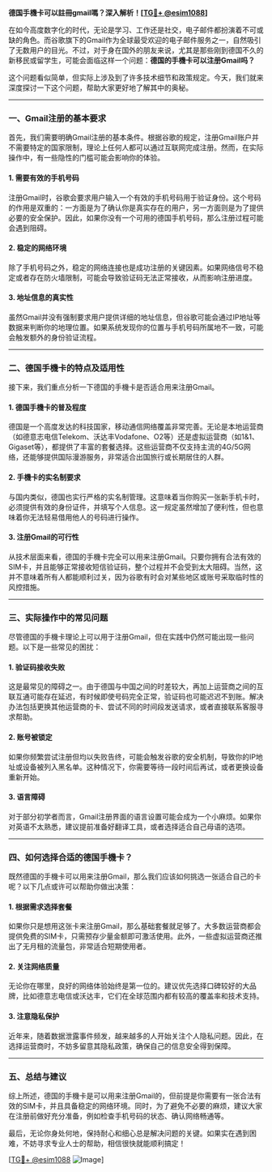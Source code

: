 **德国手機卡可以註冊gmail嗎？深入解析！[[TG💪+ @esim1088](https://t.me/s/esim1088)]**

在如今高度数字化的时代，无论是学习、工作还是社交，电子邮件都扮演着不可或缺的角色。而谷歌旗下的Gmail作为全球最受欢迎的电子邮件服务之一，自然吸引了无数用户的目光。不过，对于身在国外的朋友来说，尤其是那些刚到德国不久的新移民或留学生，可能会面临这样一个问题：**德国的手機卡可以注册Gmail吗？**

这个问题看似简单，但实际上涉及到了许多技术细节和政策规定。今天，我们就来深度探讨一下这个问题，帮助大家更好地了解其中的奥秘。

---

### **一、Gmail注册的基本要求**

首先，我们需要明确Gmail注册的基本条件。根据谷歌的规定，注册Gmail账户并不需要特定的国家限制，理论上任何人都可以通过互联网完成注册。然而，在实际操作中，有一些隐性的门槛可能会影响你的体验。

#### **1. 需要有效的手机号码**
注册Gmail时，谷歌会要求用户输入一个有效的手机号码用于验证身份。这个号码的作用是双重的：一方面是为了确认你是真实存在的用户，另一方面则是为了提供必要的安全保护。因此，如果你没有一个可用的德国手机号码，那么注册过程可能会遇到阻碍。

#### **2. 稳定的网络环境**
除了手机号码之外，稳定的网络连接也是成功注册的关键因素。如果网络信号不稳定或者存在防火墙限制，可能会导致验证码无法正常接收，从而影响注册进度。

#### **3. 地址信息的真实性**
虽然Gmail并没有强制要求用户提供详细的地址信息，但谷歌可能会通过IP地址等数据来判断你的地理位置。如果系统发现你的位置与手机号码所属地不一致，可能会触发额外的身份验证流程。

---

### **二、德国手機卡的特点及适用性**

接下来，我们重点分析一下德国的手機卡是否适合用来注册Gmail。

#### **1. 德国手機卡的普及程度**
德国是一个高度发达的科技国家，移动通信网络覆盖非常完善。无论是本地运营商（如德意志电信Telekom、沃达丰Vodafone、O2等）还是虚拟运营商（如1&1、Gigaset等），都提供了丰富的套餐选择。这些运营商不仅支持主流的4G/5G网络，还能够提供国际漫游服务，非常适合出国旅行或长期居住的人群。

#### **2. 手機卡的实名制要求**
与国内类似，德国也实行严格的实名制管理。这意味着当你购买一张新手机卡时，必须提供有效的身份证件，并填写个人信息。这一规定虽然增加了便利性，但也意味着你无法轻易借用他人的号码进行操作。

#### **3. 注册Gmail的可行性**
从技术层面来看，德国的手機卡完全可以用来注册Gmail。只要你拥有合法有效的SIM卡，并且能够正常接收短信验证码，整个过程并不会受到太大阻碍。当然，这并不意味着所有人都能顺利过关，因为谷歌有时会对某些地区或账号采取临时性的风控措施。

---

### **三、实际操作中的常见问题**

尽管德国的手機卡理论上可以用于注册Gmail，但在实践中仍然可能出现一些问题。以下是一些常见的困扰：

#### **1. 验证码接收失败**
这是最常见的障碍之一。由于德国与中国之间的时差较大，再加上运营商之间的互联互通可能存在延迟，有时候即使号码完全正常，验证码也可能迟迟不到账。解决办法包括更换其他运营商的卡、尝试不同的时间段发送请求，或者直接联系客服寻求帮助。

#### **2. 账号被锁定**
如果你频繁尝试注册但均以失败告终，可能会触发谷歌的安全机制，导致你的IP地址或设备被列入黑名单。这种情况下，你需要等待一段时间后再试，或者更换设备重新开始。

#### **3. 语言障碍**
对于部分初学者而言，Gmail注册界面的语言设置可能会成为一个小麻烦。如果你对英语不太熟悉，建议提前准备好翻译工具，或者选择适合自己母语的选项。

---

### **四、如何选择合适的德国手機卡？**

既然德国的手機卡可以用来注册Gmail，那么我们应该如何挑选一张适合自己的卡呢？以下几点或许可以帮助你做出决策：

#### **1. 根据需求选择套餐**
如果你只是想用这张卡来注册Gmail，那么基础套餐就足够了。大多数运营商都会提供免费的SIM卡，只需预存少量金额即可激活使用。此外，一些虚拟运营商还推出了无月租的流量包，非常适合短期使用者。

#### **2. 关注网络质量**
无论你在哪里，良好的网络体验始终是第一位的。建议优先选择口碑较好的大品牌，比如德意志电信或沃达丰，它们在全球范围内都有较高的覆盖率和技术支持。

#### **3. 注意隐私保护**
近年来，随着数据泄露事件频发，越来越多的人开始关注个人隐私问题。因此，在选择运营商时，不妨多留意其隐私政策，确保自己的信息安全得到保障。

---

### **五、总结与建议**

综上所述，德国的手機卡是可以用来注册Gmail的，但前提是你需要有一张合法有效的SIM卡，并且具备稳定的网络环境。同时，为了避免不必要的麻烦，建议大家在注册前做好充分准备，例如检查手机号码的状态、确认网络畅通等。

最后，无论你身处何地，保持耐心和细心总是解决问题的关键。如果实在遇到困难，不妨寻求专业人士的帮助，相信很快就能顺利搞定！

[[TG💪+ @esim1088](https://t.me/s/esim1088) ![Image](https://i.postimg.cc/4NQfJmqS/Snipaste-2025-05-13-00-14-12.png)]